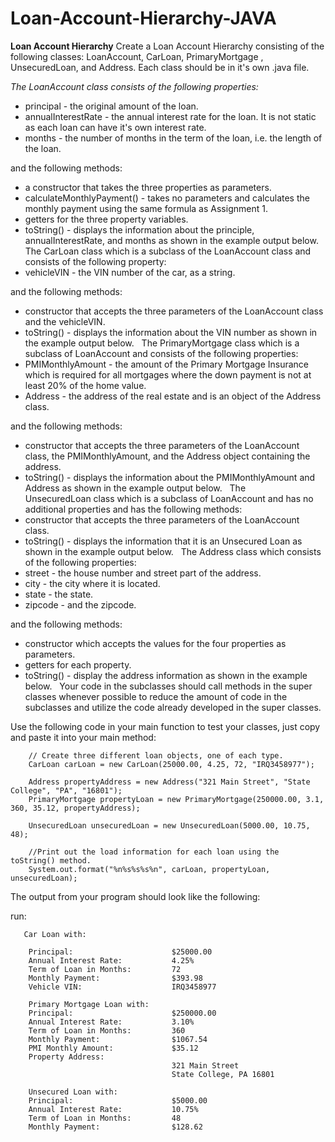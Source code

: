 # Loan-Account-Hierarchy-JAVA

**Loan Account Hierarchy**
Create a Loan Account Hierarchy consisting of the following classes: 
LoanAccount, CarLoan, PrimaryMortgage , UnsecuredLoan, and Address. 
Each class should be in it's own .java file.

*The LoanAccount class consists of the following properties:*
* principal - the original amount of the loan.
* annualInterestRate - the annual interest rate for the loan. It is not static as each loan can have it's own interest rate.
* months - the number of months in the term of the loan, i.e. the length of the loan.

and the following methods:
* a constructor that takes the three properties as parameters.
* calculateMonthlyPayment() - takes no parameters and calculates the monthly payment using the same formula as Assignment 1.
* getters for the three property variables.
* toString() - displays the information about the principle, annualInterestRate, and months as shown in the example output below.
 
The CarLoan class which is a subclass of the LoanAccount class and consists of the following property:
* vehicleVIN - the VIN number of the car, as a string.

and the following methods:
* constructor that accepts the three parameters of the LoanAccount class and the vehicleVIN.
* toString() - displays the information about the VIN number as shown in the example output below.
 
The PrimaryMortgage class which is a subclass of LoanAccount and consists of the following properties:
* PMIMonthlyAmount - the amount of the Primary Mortgage Insurance which is required for all mortgages where the down payment is not at least 20% of the home value.
* Address - the address of the real estate and is an object of the Address class.

and the following methods:
* constructor that accepts the three parameters of the LoanAccount class, the PMIMonthlyAmount, and the Address object containing the address.
* toString() - displays the information about the PMIMonthlyAmount and Address as shown in the example output below.
 
The UnsecuredLoan class which is a subclass of LoanAccount and has no additional properties and has the following methods:
* constructor that accepts the three parameters of the LoanAccount class.
* toString() - displays the information that it is an Unsecured Loan as shown in the example output below.
 
The Address class which consists of the following properties:
* street - the house number and street part of the address.
* city - the city where it is located.
* state - the state.
* zipcode - and the zipcode.

and the following methods:
* constructor which accepts the values for the four properties as parameters.
* getters for each property.
* toString() - display the address information as shown in the example below.
 
Your code in the subclasses should call methods in the super classes whenever possible to reduce the amount of code in the subclasses and utilize the code already developed in the super classes. 

Use the following code in your main function to test your classes, just copy and paste it into your main method:

        // Create three different loan objects, one of each type.
        CarLoan carLoan = new CarLoan(25000.00, 4.25, 72, "IRQ3458977");
        
        Address propertyAddress = new Address("321 Main Street", "State College", "PA", "16801");
        PrimaryMortgage propertyLoan = new PrimaryMortgage(250000.00, 3.1, 360, 35.12, propertyAddress);
        
        UnsecuredLoan unsecuredLoan = new UnsecuredLoan(5000.00, 10.75, 48);
        
        //Print out the load information for each loan using the toString() method.
        System.out.format("%n%s%s%s%n", carLoan, propertyLoan, unsecuredLoan);
The output from your program should look like the following:

run:    

       Car Loan with:
       
        Principal:                      $25000.00
        Annual Interest Rate:           4.25%
        Term of Loan in Months:         72
        Monthly Payment:                $393.98
        Vehicle VIN:                    IRQ3458977

        Primary Mortgage Loan with:
        Principal:                      $250000.00
        Annual Interest Rate:           3.10%
        Term of Loan in Months:         360
        Monthly Payment:                $1067.54
        PMI Monthly Amount:             $35.12
        Property Address: 
                                        321 Main Street
                                        State College, PA 16801

        Unsecured Loan with:
        Principal:                      $5000.00
        Annual Interest Rate:           10.75%
        Term of Loan in Months:         48
        Monthly Payment:                $128.62


